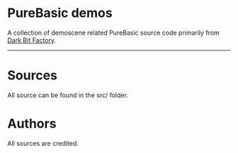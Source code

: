 # PureBasic demos

A collection of demoscene related PureBasic source code primarily from [Dark Bit Factory](https://www.dbfinteractive.com/forum/index.php?board=33.0).

---
# Sources

All source can be found in the src/ folder.



# Authors

All sources are credited.